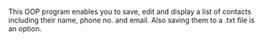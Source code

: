 This OOP program enables you to save, edit and display a list of contacts including their name, phone no. and email. Also saving them to a .txt file is an option.
